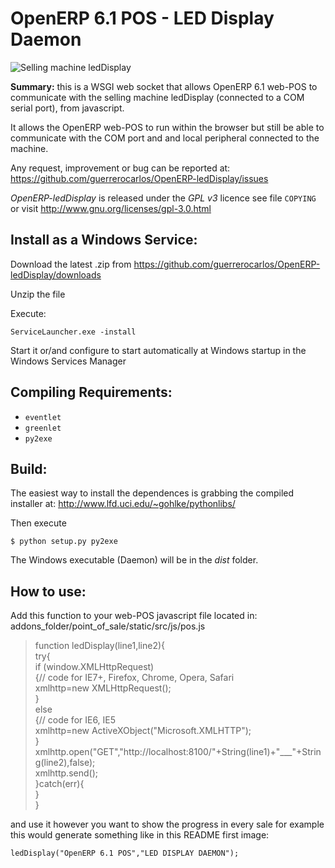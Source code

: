 OpenERP 6.1 POS - LED Display Daemon
===========================

![Selling machine ledDisplay](http://cloud.github.com/downloads/guerrerocarlos/OpenERP-ledDisplay/OpenERP-POS-ledDisplay.png)

**Summary:** this is a WSGI web socket that allows OpenERP 6.1 web-POS to communicate with
the selling machine ledDisplay (connected to a COM serial port), from javascript.

It allows the OpenERP web-POS to run within the browser but still be able to communicate with 
the COM port and and local peripheral connected to the machine.

Any request, improvement or bug can be reported at:
https://github.com/guerrerocarlos/OpenERP-ledDisplay/issues

*OpenERP-ledDisplay* is released under the *GPL v3* licence see file ``COPYING`` or visit
http://www.gnu.org/licenses/gpl-3.0.html

Install as a Windows Service:
----------------------------

Download the latest .zip from 
https://github.com/guerrerocarlos/OpenERP-ledDisplay/downloads

Unzip the file

Execute:

    ServiceLauncher.exe -install

Start it or/and configure to start automatically at Windows startup in the Windows Services Manager


Compiling Requirements:
-----------------------

 * ``eventlet``
 * ``greenlet``
 * ``py2exe`` 

Build:
------

The easiest way to install the dependences is grabbing the compiled installer at:
http://www.lfd.uci.edu/~gohlke/pythonlibs/

Then execute  
    
    $ python setup.py py2exe

The Windows executable (Daemon) will be in the *dist* folder.

How to use:
-----------

Add this function to your web-POS javascript file located in:
addons_folder/point_of_sale/static/src/js/pos.js

>    function ledDisplay(line1,line2){  
>            try{  
>                if (window.XMLHttpRequest)  
>                  {// code for IE7+, Firefox, Chrome, Opera, Safari  
>                  xmlhttp=new XMLHttpRequest();  
>                  }  
>                else  
>                  {// code for IE6, IE5  
>                  xmlhttp=new ActiveXObject("Microsoft.XMLHTTP");  
>                  }  
>                  xmlhttp.open("GET","http://localhost:8100/"+String(line1)+"___"+String(line2),false);  
>                  xmlhttp.send();  
>                }catch(err){  
>            }  
>    }  

and use it however you want to show the progress in every sale
for example this would generate something like in this README first image:

    ledDisplay("OpenERP 6.1 POS","LED DISPLAY DAEMON");
